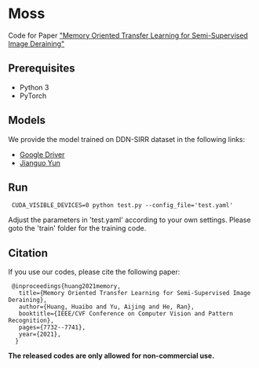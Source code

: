 # Moss
Code for Paper ["Memory Oriented Transfer Learning for Semi-Supervised Image Deraining"](https://openaccess.thecvf.com/content/CVPR2021/html/Huang_Memory_Oriented_Transfer_Learning_for_Semi-Supervised_Image_Deraining_CVPR_2021_paper.html)

## Prerequisites
* Python 3
* PyTorch

## Models

We provide the model trained on DDN-SIRR dataset in the following links:

* [Google Driver](https://drive.google.com/drive/folders/1Ob4ATRd5bKtGLEzPhL84saY3tUW33Lu4?usp=sharing) 
* [Jianguo Yun](https://www.jianguoyun.com/p/Deq2B2gQiaCuBxjy9IUE)

## Run

	 CUDA_VISIBLE_DEVICES=0 python test.py --config_file='test.yaml'

Adjust the parameters in 'test.yaml' according to your own settings.
Please goto the 'train' folder for the training code.

## Citation

If you use our codes, please cite the following paper:

	 @inproceedings{huang2021memory,
	   title={Memory Oriented Transfer Learning for Semi-Supervised Image Deraining},
	   author={Huang, Huaibo and Yu, Aijing and He, Ran},
	   booktitle={IEEE/CVF Conference on Computer Vision and Pattern Recognition},
	   pages={7732--7741},
	   year={2021},
	  }
 
**The released codes are only allowed for non-commercial use.**
